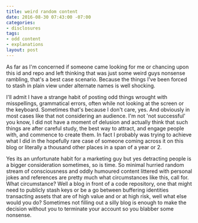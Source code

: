 ```yaml
---
title: weird random content
date: 2016-08-30 07:43:00 -07:00
categories:
- disclosures
tags:
- odd content
- explanations
layout: post
---
```



As far as I'm concerned if someone came looking for me or chancing upon this id and repo and left thinking that was just some weird guys nonsense rambling, that's a best case scenario. Because the things I've been forced to stash in plain view under alternate names is well shocking. 

I'll admit I have a strange habit of posting odd things wrought with misspellings, grammatical errors, often while not looking at the screen or the keyboard. Sometimes that's because I don't care, yes. And obviously in most cases like that not considering an audience. I'm not 'not successful' you know, I did not have a moment of delusion and actually think that such things are after careful study, the best way to attract, and engage people with, and commence to create them. In fact I probably was trying to achieve what I did in the hopefully rare case of someone coming across it on this blog or literally a thousand other places in a span of a year or 2.

Yes its an unfortunate habit for a marketing guy but yes detracting people is a bigger consideration sometimes, so is time. So minimal hurried random stream of consciousness and oddly humoured content littered with personal jokes and references are pretty much what circumstances like this, call for. What circumstance? Well a blog in front of a code repository, one that might need to publicly stash keys or be a go between buffering identities transacting assets that are of high value and or at high risk, well what else would you do? Sometimes not filling out a silly blog is enough to make the decision without you to terminate your account so you blabber some nonsense. 
